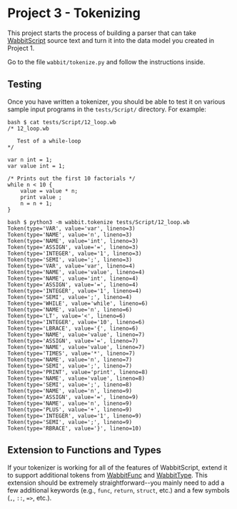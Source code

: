 # Project 3 - Tokenizing

This project starts the process of building a parser that can take
[WabbitScript](WabbitScript.md) source text and turn it into the data
model you created in Project 1.

Go to the file `wabbit/tokenize.py` and follow the instructions inside.

## Testing

Once you have written a tokenizer, you should be able to test it on
various sample input programs in the `tests/Script/` directory.  For
example:

```
bash $ cat tests/Script/12_loop.wb
/* 12_loop.wb

   Test of a while-loop
*/

var n int = 1;
var value int = 1;

/* Prints out the first 10 factorials */
while n < 10 {
    value = value * n;
    print value ;
    n = n + 1;
}

bash $ python3 -m wabbit.tokenize tests/Script/12_loop.wb
Token(type='VAR', value='var', lineno=3)
Token(type='NAME', value='n', lineno=3)
Token(type='NAME', value='int', lineno=3)
Token(type='ASSIGN', value='=', lineno=3)
Token(type='INTEGER', value='1', lineno=3)
Token(type='SEMI', value=';', lineno=3)
Token(type='VAR', value='var', lineno=4)
Token(type='NAME', value='value', lineno=4)
Token(type='NAME', value='int', lineno=4)
Token(type='ASSIGN', value='=', lineno=4)
Token(type='INTEGER', value='1', lineno=4)
Token(type='SEMI', value=';', lineno=4)
Token(type='WHILE', value='while', lineno=6)
Token(type='NAME', value='n', lineno=6)
Token(type='LT', value='<', lineno=6)
Token(type='INTEGER', value='10', lineno=6)
Token(type='LBRACE', value='{', lineno=6)
Token(type='NAME', value='value', lineno=7)
Token(type='ASSIGN', value='=', lineno=7)
Token(type='NAME', value='value', lineno=7)
Token(type='TIMES', value='*', lineno=7)
Token(type='NAME', value='n', lineno=7)
Token(type='SEMI', value=';', lineno=7)
Token(type='PRINT', value='print', lineno=8)
Token(type='NAME', value='value', lineno=8)
Token(type='SEMI', value=';', lineno=8)
Token(type='NAME', value='n', lineno=9)
Token(type='ASSIGN', value='=', lineno=9)
Token(type='NAME', value='n', lineno=9)
Token(type='PLUS', value='+', lineno=9)
Token(type='INTEGER', value='1', lineno=9)
Token(type='SEMI', value=';', lineno=9)
Token(type='RBRACE', value='}', lineno=10)
```

## Extension to Functions and Types

If your tokenizer is working for all of the features of WabbitScript,
extend it to support additional tokens from
[WabbitFunc](WabbitFunc.md) and [WabbitType](WabbitType.md).  This
extension should be extremely straightforward--you mainly need to add
a few additional keywords (e.g., `func`, `return`, `struct`, etc.) and
a few symbols (`,`, `::`, `=>`, etc.).


